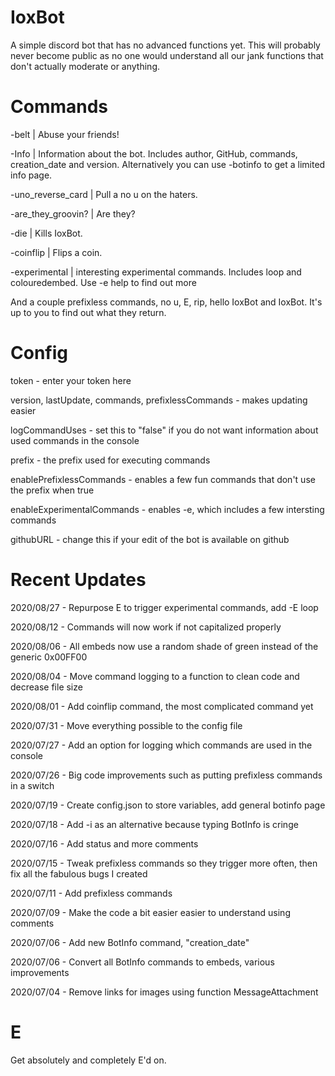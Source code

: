 # IoxBot
A simple discord bot that has no advanced functions yet. This will probably never become public as no one would understand all our jank functions that don't actually moderate or anything.
# Commands
-belt | Abuse your friends!

-Info | Information about the bot. Includes author, GitHub, commands, creation_date and version. Alternatively you can use -botinfo to get a limited info page.

-uno_reverse_card | Pull a no u on the haters.

-are_they_groovin? | Are they?

-die | Kills IoxBot.

-coinflip | Flips a coin.

-experimental | interesting experimental commands. Includes loop and colouredembed. Use -e help to find out more

And a couple prefixless commands, no u, E, rip, hello IoxBot and IoxBot. It's up to you to find out what they return.
# Config
token - enter your token here

version, lastUpdate, commands, prefixlessCommands - makes updating easier

logCommandUses - set this to "false" if you do not want information about used commands in the console

prefix - the prefix used for executing commands

enablePrefixlessCommands - enables a few fun commands that don't use the prefix when true

enableExperimentalCommands - enables -e, which includes a few intersting commands

githubURL - change this if your edit of the bot is available on github
# Recent Updates
2020/08/27 - Repurpose E to trigger experimental commands, add -E loop

2020/08/12 - Commands will now work if not capitalized properly

2020/08/06 - All embeds now use a random shade of green instead of the generic 0x00FF00

2020/08/04 - Move command logging to a function to clean code and decrease file size

2020/08/01 - Add coinflip command, the most complicated command yet

2020/07/31 - Move everything possible to the config file

2020/07/27 - Add an option for logging which commands are used in the console

2020/07/26 - Big code improvements such as putting prefixless commands in a switch

2020/07/19 - Create config.json to store variables, add general botinfo page

2020/07/18 - Add -i as an alternative because typing BotInfo is cringe

2020/07/16 - Add status and more comments 

2020/07/15 - Tweak prefixless commands so they trigger more often, then fix all the fabulous bugs I created

2020/07/11 - Add prefixless commands

2020/07/09 - Make the code a bit easier easier to understand using comments

2020/07/06 - Add new BotInfo command, "creation_date"

2020/07/06 - Convert all BotInfo commands to embeds, various improvements

2020/07/04 - Remove links for images using function MessageAttachment

# E
Get absolutely and completely E'd on.
